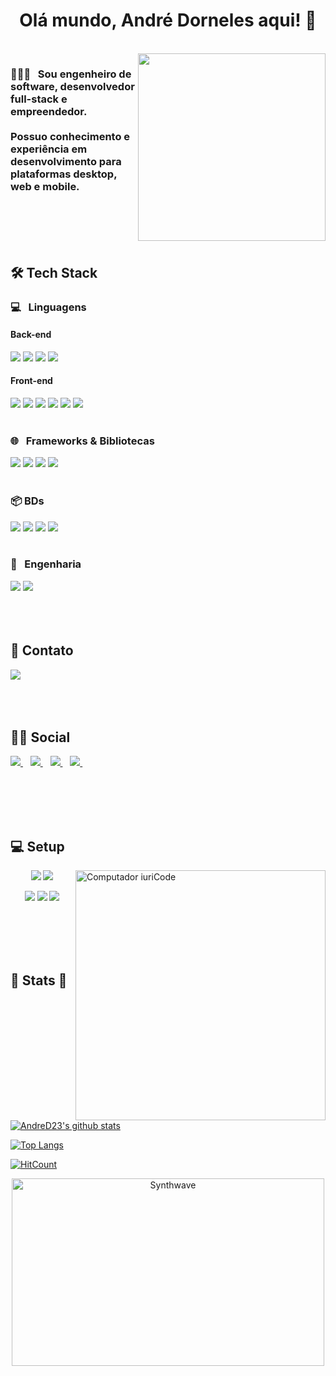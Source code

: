 <h1 align="center">
  Olá mundo, André Dorneles aqui! 👋
</h1>

<br>

<img align='right' src='http://www.jenyalestina.com/blog/wp-content/uploads/2019/05/web-development-1024x582.jpg' width='300"'>

<h3 align="left">
👨🏻‍💻 &nbsp; Sou engenheiro de software, desenvolvedor full-stack e empreendedor.
<br><br>
Possuo conhecimento e experiência em desenvolvimento para plataformas desktop, web e mobile.
</h3>


<br><br><br><br>

## 🛠 Tech Stack

### 💻 &nbsp; Linguagens

#### Back-end
<img src="https://img.shields.io/badge/PHP-777BB4?style=for-the-badge&logo=php&logoColor=white" /> <img src="https://img.shields.io/badge/Node.js-43853D?style=for-the-badge&logo=node.js&logoColor=white" /> <img src="https://img.shields.io/badge/TypeScript-007ACC?style=for-the-badge&logo=typescript&logoColor=white" /> <img src="https://img.shields.io/badge/Python-3776AB?style=for-the-badge&logo=python&logoColor=white" />
<br>

#### Front-end
<img src="https://img.shields.io/badge/JavaScript-323330?style=for-the-badge&logo=javascript&logoColor=F7DF1E" /> <img src="https://img.shields.io/badge/HTML5-E34F26?style=for-the-badge&logo=html5&logoColor=white" /> <img src="https://img.shields.io/badge/CSS3-1572B6?style=for-the-badge&logo=css3&logoColor=white" /> <img src="https://img.shields.io/badge/React-20232A?style=for-the-badge&logo=react&logoColor=61DAFB" /> <img src="https://img.shields.io/badge/Vue.js-35495E?style=for-the-badge&logo=vue.js&logoColor=4FC08D" /> <img src="https://img.shields.io/badge/React_Native-20232A?style=for-the-badge&logo=react&logoColor=61DAFB" />
<br><br>

### 🌐 &nbsp; Frameworks & Bibliotecas
<img src="https://img.shields.io/badge/Laravel-FF2D20?style=for-the-badge&logo=laravel&logoColor=white" /> <img src="https://img.shields.io/badge/Electron-47848F?style=for-the-badge&logo=Electron&logoColor=white" /> <img src="https://img.shields.io/badge/Bootstrap-563D7C?style=for-the-badge&logo=bootstrap&logoColor=white" /> <img src="https://img.shields.io/badge/jQuery-0769AD?style=for-the-badge&logo=jquery&logoColor=white" />
<br><br>

### 📦 BDs
<img src="https://img.shields.io/badge/MySQL-00000F?style=for-the-badge&logo=mysql&logoColor=white" /> <img src="https://img.shields.io/badge/MongoDB-4EA94B?style=for-the-badge&logo=mongodb&logoColor=white" /> <img src="https://img.shields.io/badge/SQLite-07405E?style=for-the-badge&logo=sqlite&logoColor=white" /> <img src="https://img.shields.io/badge/Redis-DC382D?style=for-the-badge&logo=Redis&logoColor=white" />
<br><br>

### 🔧 &nbsp; Engenharia
<img src="https://img.shields.io/badge/Docker-2496ED?style=for-the-badge&logo=Docker&logoColor=white" /> <img src="https://img.shields.io/badge/RabbitMQ-FF6600?style=for-the-badge&logo=RabbitMQ&logoColor=white" />
<br><br><br><br>


## 📱 Contato
<a href="mailto:andre@imperiosoft.com.br">
    <img src="https://img.shields.io/badge/Gmail-D14836?style=for-the-badge&logo=gmail&logoColor=white" />
</a>
  <br><br><br><br>

## 🤜🤛 Social
<a href="https://www.linkedin.com/in/andre-dorneles-pereira/">
  <img src="https://img.shields.io/badge/LinkedIn-0077B5?style=for-the-badge&logo=linkedin&logoColor=white" />
</a>&nbsp;&nbsp;

<a href="https://www.youtube.com/channel/UCAdff5IxSU3tpNNzAJQ4u9g">
  <img src="https://img.shields.io/badge/YouTube-FF0000?style=for-the-badge&logo=youtube&logoColor=white" />
</a>&nbsp;&nbsp;

<a href="https://instagram.com/andre.dorneles23">
  <img src="https://img.shields.io/badge/instagram-%23E4405F.svg?&style=for-the-badge&logo=instagram&logoColor=white" />        
</a>&nbsp;&nbsp;

<a href="https://stackoverflow.com/users/7406981/andr%c3%a9-dorneles">
  <img src="https://img.shields.io/badge/Stack_Overflow-FE7A16?style=for-the-badge&logo=stack-overflow&logoColor=white" />
</a>&nbsp;&nbsp;


<br><br><br><br>

## 💻 Setup
<img src="https://raw.githubusercontent.com/MicaelliMedeiros/micaellimedeiros/master/image/computer-illustration.png" min-width="400px" max-width="400px" width="400px" align="right" alt="Computador iuriCode">

<p align='center'>
  <img src="https://img.shields.io/badge/Windows-0078D6?style=for-the-badge&logo=windows&logoColor=white" />
  <img src="https://img.shields.io/badge/Ubuntu-E95420?style=for-the-badge&logo=ubuntu&logoColor=white" />
</p>

<p align='center'>
  <img src="https://img.shields.io/badge/NVIDIA-GTX_1660_TI-76B900?style=for-the-badge&logo=nvidia&logoColor=white" />
  <img src="https://img.shields.io/badge/Intel-Core_i7--3770-0071C5?style=for-the-badge&logo=intel&logoColor=white" />
  <img src="https://img.shields.io/badge/RAM-32GB-%230071C5.svg?&style=for-the-badge&logoColor=white" />
</p>

<br><br><br><br>

## 🚀 Stats 💬

[![AndreD23's github stats](https://github-readme-stats.vercel.app/api?username=AndreD23&show_icons=true&theme=midnight-purple)](https://github.com/AndreD23/github-readme-stats)

[![Top Langs](https://github-readme-stats.vercel.app/api/top-langs/?username=AndreD23)](https://github.com/AndreD23/github-readme-stats)

[![HitCount](http://hits.dwyl.com/AndreD23/AndreD23.svg)](http://hits.dwyl.com/AndreD23/AndreD23)

<p align="center"><img src="https://thumbs.gfycat.com/GoodnaturedFondGaur-size_restricted.gif" alt="Synthwave" height="300" width="500"></p>

